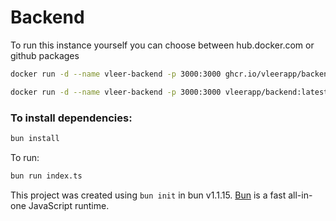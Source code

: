 # Backend

To run this instance yourself you can choose between hub.docker.com or github packages
```zsh
docker run -d --name vleer-backend -p 3000:3000 ghcr.io/vleerapp/backend:latest
```
```zsh
docker run -d --name vleer-backend -p 3000:3000 vleerapp/backend:latest
```



### To install dependencies:

```bash
bun install
```

To run:

```bash
bun run index.ts
```

This project was created using `bun init` in bun v1.1.15. [Bun](https://bun.sh) is a fast all-in-one JavaScript runtime.
